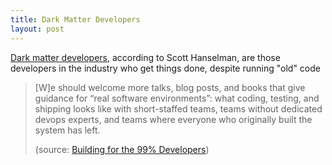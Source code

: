 ```yaml
---
title: Dark Matter Developers 
layout: post
---
```


[Dark matter developers](https://www.hanselman.com/blog/dark-matter-developers-the-unseen-99), according to Scott Hanselman, are those developers in the industry who get things done, despite running "old" code 

> [W]e should welcome more talks, blog posts, and books that give guidance for “real software environments”: what coding, testing, and shipping looks like with short-staffed teams, teams without dedicated devops experts, and teams where everyone who originally built the system has left. 
>
> (source: [Building for the 99% Developers](https://future.com/software-development-building-for-99-developers/))
